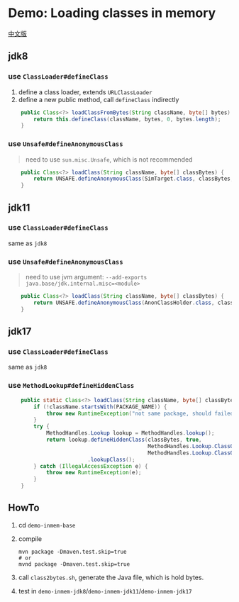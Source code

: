 # Demo: Loading classes in memory

[中文版](README_cn.md)

## jdk8

### use `ClassLoader#defineClass`

1. define a class loader, extends `URLClassLoader`
2. define a new public method, call `defineClass` indirectly

```java
    public Class<?> loadClassFromBytes(String className, byte[] bytes) {
        return this.defineClass(className, bytes, 0, bytes.length);
    }
```

### use `Unsafe#defineAnonymousClass`

> need to use `sun.misc.Unsafe`, which is not recommended

```java
    public Class<?> loadClass(String className, byte[] classBytes) {
        return UNSAFE.defineAnonymousClass(SimTarget.class, classBytes, EMPTY_OBJECTS);
    }
```

## jdk11

### use `ClassLoader#defineClass`

same as `jdk8`

### use `Unsafe#defineAnonymousClass`

> need to use jvm argument: `--add-exports java.base/jdk.internal.misc=<module>`

```java
    public Class<?> loadClass(String className, byte[] classBytes) {
        return UNSAFE.defineAnonymousClass(AnonClassHolder.class, classBytes, EMPTY_OBJECTS);
    }
```

## jdk17

### use `ClassLoader#defineClass`

same as `jdk8`

### use `MethodLookup#defineHiddenClass`

```java
    public static Class<?> loadClass(String className, byte[] classBytes) {
        if (!className.startsWith(PACKAGE_NAME)) {
            throw new RuntimeException("not same package, should failed");
        }
        try {
            MethodHandles.Lookup lookup = MethodHandles.lookup();
            return lookup.defineHiddenClass(classBytes, true,
                                            MethodHandles.Lookup.ClassOption.NESTMATE,
                                            MethodHandles.Lookup.ClassOption.STRONG)
                         .lookupClass();
        } catch (IllegalAccessException e) {
            throw new RuntimeException(e);
        }
    }
```

## HowTo

1. cd `demo-inmem-base`
2. compile
    
    ```shell
    mvn package -Dmaven.test.skip=true
    # or
    mvnd package -Dmaven.test.skip=true
    ```
    
3. call `class2bytes.sh`, generate the Java file, which is hold bytes.
4. test in `demo-inmem-jdk8`/`demo-inmem-jdk11`/`demo-inmem-jdk17`
